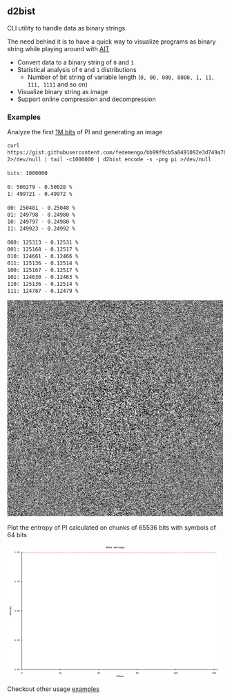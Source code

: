 ## d2bist

CLI utility to handle data as binary strings

The need behind it is to have a quick way to visualize programs as binary string while playing around with [AIT](https://en.wikipedia.org/wiki/Algorithmic_information_theory)

- Convert data to a binary string of `0` and `1`
- Statistical analysis of `0` and `1` distributions
    - Number of bit string of variable length (`0, 00, 000, 0000, 1, 11, 111, 1111` and so on)
- Visualize binary string as image
- Support online compression and decompression

### Examples

Analyze the first [1M bits](https://gist.github.com/fedemengo/bb99f9cb5a8491092e3d749a7b5910fa) of PI and generating an image

```
curl https://gist.githubusercontent.com/fedemengo/bb99f9cb5a8491092e3d749a7b5910fa/raw/5b0fd1d3ba5f4f4cda41bfad02d598a4ca276ae6/pi_b2_1M_mathematica 2>/dev/null | tail -c1000000 | d2bist encode -s -png pi >/dev/null

bits: 1000000

0: 500279 - 0.50028 %
1: 499721 - 0.49972 %

00: 250481 - 0.25048 %
01: 249798 - 0.24980 %
10: 249797 - 0.24980 %
11: 249923 - 0.24992 %

000: 125313 - 0.12531 %
001: 125168 - 0.12517 %
010: 124661 - 0.12466 %
011: 125136 - 0.12514 %
100: 125167 - 0.12517 %
101: 124630 - 0.12463 %
110: 125136 - 0.12514 %
111: 124787 - 0.12479 %
```

<img src="examples/images/pi.png" alt="text" width="500"/>

Plot the entropy of PI calculated on chunks of 65536 bits with symbols of 64 bits

<img src="./examples/images/entropy-pi-65536-64.png" alt="text" width="500"/>

Checkout other usage [examples](https://github.com/fedemengo/d2bist/tree/main/examples)

